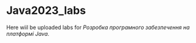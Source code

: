 # Java2023_labs
Here wiil be uploaded labs for _Розробка програмного забезпечення на платформі Java_.
